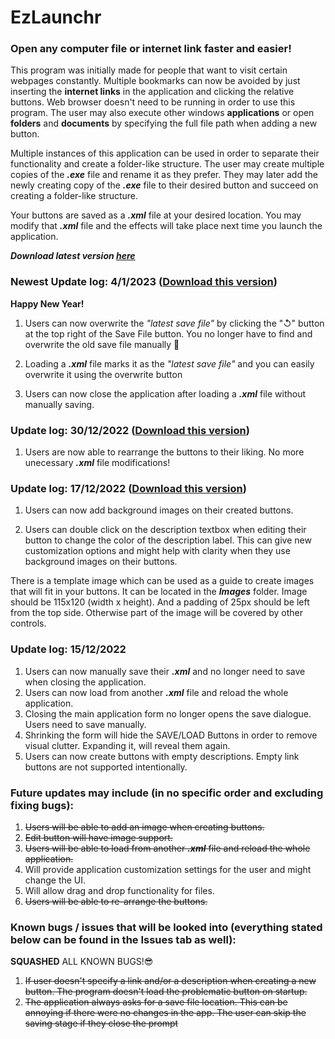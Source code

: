 # EzLaunchr
### **Open any computer file or internet link faster and easier!**

This program was initially made for people that want to visit certain webpages constantly. Multiple bookmarks can now be avoided by just inserting the **internet links** in the application and clicking the relative buttons. Web browser doesn't need to be running in order to use this program. The user may also execute other windows **applications** or open **folders** and **documents** by specifying the full file path when adding a new button.

Multiple instances of this application can be used in order to separate their functionality and create a folder-like structure. The user may create multiple copies of the **_.exe_** file and rename it as they prefer. They may later add the newly creating copy of the **_.exe_** file to their desired button and succeed on creating a folder-like structure.

Your buttons are saved as a **_.xml_** file at your desired location. You may modify that **_.xml_** file and the effects will take place next time you launch the application.

**_Download latest version [here](https://github.com/GianniosApostolos/EzLaunchr/releases)_**

### Newest Update log: 4/1/2023 ([Download this version](https://github.com/GianniosApostolos/EzLaunchr/releases/tag/v1.0.2))
**Happy New Year!**
1) Users can now overwrite the _"latest save file"_ by clicking the "↺" button at the top right of the Save File button. You no longer have to find and overwrite the old save file manually 🤩

2) Loading a **_.xml_** file marks it as the _"latest save file"_ and you can easily overwrite it using the overwrite button

3) Users can now close the application after loading a **_.xml_** file without manually saving.


### Update log: 30/12/2022 ([Download this version](https://github.com/GianniosApostolos/EzLaunchr/releases/tag/v1.0.1))
1) Users are now able to rearrange the buttons to their liking. No more unecessary **_.xml_** file modifications!

### Update log: 17/12/2022 ([Download this version](https://github.com/GianniosApostolos/EzLaunchr/releases/tag/v1.0.0.2))
1) Users can now add background images on their created buttons.

2) Users can double click on the description textbox when editing their button to change the color of the description label. This can give new customization options and might help with clarity when they use background images on their buttons.

There is a template image which can be used as a guide to create images that will fit in your buttons. It can be located in the **_Images_** folder. Image should be 115x120 (width x height). And a padding of 25px should be left from the top side. Otherwise part of the image will be covered by other controls. 


### Update log: 15/12/2022

1) Users can now manually save their **_.xml_** and no longer need to save when closing the application.
2) Users can now load from another **_.xml_** file and reload the whole application.
3) Closing the main application form no longer opens the save dialogue. Users need to save manually.
4) Shrinking the form will hide the SAVE/LOAD Buttons in order to remove visual clutter. Expanding it, will reveal them again.
5) Users can now create buttons with empty descriptions. Empty link buttons are not supported intentionally.


### Future updates may include (in no specific order and excluding fixing bugs):

1)  ~~Users will be able to add an image when creating buttons.~~
2)  ~~Edit button will have image support.~~
3)  ~~Users will be able to load from another **_.xml_** file and reload the whole application.~~
4)  Will provide application customization settings for the user and might change the UI.
5)  Will allow drag and drop functionality for files.
6)  ~~Users will be able to re-arrange the buttons.~~ 

### Known bugs / issues that will be looked into (everything stated below can be found in the Issues tab as well):

**SQUASHED** ALL KNOWN BUGS!😎


1)  ~~If user doesn't specify a link and/or a description when creating a new button. The program doesn't load the problematic button on startup.~~
2)  ~~The application always asks for a save file location. This can be annoying if there were no changes in the app. The user can skip the saving stage if they  close the prompt~~
